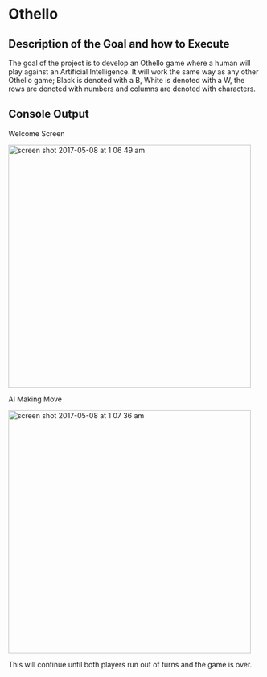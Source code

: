 # Othello

## Description of the Goal and how to Execute

The goal of the project is to develop an Othello game where a human will play against an Artificial Intelligence. It will work the same way as any other Othello game; Black is denoted with a B, White is denoted with a W, the rows are denoted with numbers and columns are denoted with characters.

## Console Output

Welcome Screen

<img width="482" alt="screen shot 2017-05-08 at 1 06 49 am" src="https://cloud.githubusercontent.com/assets/9055394/25795741/92652b94-338b-11e7-91c5-21974e52c3e9.png">

AI Making Move


<img width="482" alt="screen shot 2017-05-08 at 1 07 36 am" src="https://cloud.githubusercontent.com/assets/9055394/25795815/eee369a8-338b-11e7-8caa-e751f70c2639.png">


This will continue until both players run out of turns and the game is over.

